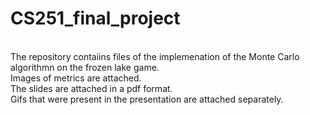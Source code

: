 # CS251_final_project <br>
<br>
The repository contaiins files of the implemenation of the Monte Carlo algorithmn on the frozen lake game. <br>
Images of metrics are attached. <br>
The slides are attached in a pdf format. <br>
Gifs that were present in the presentation are attached separately.
